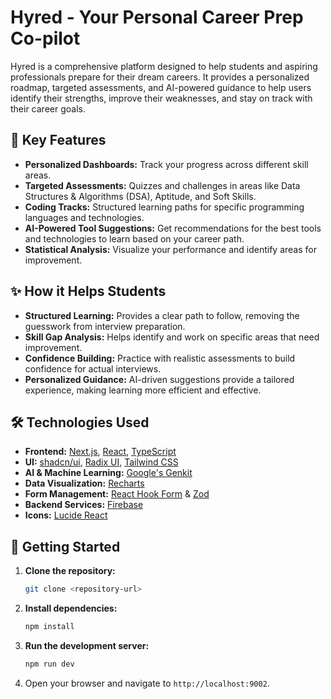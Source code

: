 # Hyred - Your Personal Career Prep Co-pilot

Hyred is a comprehensive platform designed to help students and aspiring professionals prepare for their dream careers. It provides a personalized roadmap, targeted assessments, and AI-powered guidance to help users identify their strengths, improve their weaknesses, and stay on track with their career goals.

## 🚀 Key Features

*   **Personalized Dashboards:** Track your progress across different skill areas.
*   **Targeted Assessments:** Quizzes and challenges in areas like Data Structures & Algorithms (DSA), Aptitude, and Soft Skills.
*   **Coding Tracks:** Structured learning paths for specific programming languages and technologies.
*   **AI-Powered Tool Suggestions:** Get recommendations for the best tools and technologies to learn based on your career path.
*   **Statistical Analysis:** Visualize your performance and identify areas for improvement.

## ✨ How it Helps Students

*   **Structured Learning:** Provides a clear path to follow, removing the guesswork from interview preparation.
*   **Skill Gap Analysis:** Helps identify and work on specific areas that need improvement.
*   **Confidence Building:** Practice with realistic assessments to build confidence for actual interviews.
*   **Personalized Guidance:** AI-driven suggestions provide a tailored experience, making learning more efficient and effective.

## 🛠️ Technologies Used

*   **Frontend:** [Next.js](https://nextjs.org/), [React](https://react.dev/), [TypeScript](https://www.typescriptlang.org/)
*   **UI:** [shadcn/ui](https://ui.shadcn.com/), [Radix UI](https://www.radix-ui.com/), [Tailwind CSS](https://tailwindcss.com/)
*   **AI & Machine Learning:** [Google's Genkit](https://firebase.google.com/docs/genkit)
*   **Data Visualization:** [Recharts](https://recharts.org/)
*   **Form Management:** [React Hook Form](https://react-hook-form.com/) & [Zod](https://zod.dev/)
*   **Backend Services:** [Firebase](https://firebase.google.com/)
*   **Icons:** [Lucide React](https://lucide.dev/)

## 🏁 Getting Started

1.  **Clone the repository:**
    ```bash
    git clone <repository-url>
    ```
2.  **Install dependencies:**
    ```bash
    npm install
    ```
3.  **Run the development server:**
    ```bash
    npm run dev
    ```
4.  Open your browser and navigate to `http://localhost:9002`.
